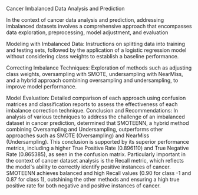 Cancer Imbalanced Data Analysis and Prediction


In the context of cancer data analysis and prediction, addressing imbalanced datasets involves a comprehensive approach that encompasses data exploration, preprocessing, model adjustment, and evaluation

Modeling with Imbalanced Data: Instructions on splitting data into training and testing sets, followed by the application of a logistic regression model without considering class weights to establish a baseline performance.

Correcting Imbalance Techniques: Exploration of methods such as adjusting class weights, oversampling with SMOTE, undersampling with NearMiss, and a hybrid approach combining oversampling and undersampling, to improve model performance.

Model Evaluation: Detailed comparison of each approach using confusion matrices and classification reports to assess the effectiveness of each imbalance correction technique.
Conclusion and Recommendations: In analysis of various techniques to address the challenge of an imbalanced dataset in cancer prediction, determined that SMOTEENN, a hybrid method combining Oversampling and Undersampling, outperforms other approaches such as SMOTE (Oversampling) and NearMiss (Undersampling). This conclusion is supported by its superior performance metrics, including a higher True Positive Rate (0.896110) and True Negative Rate (0.865385), as seen in the confusion matrix. Particularly important in the context of cancer dataset analysis is the Recall metric, which reflects the model's ability to correctly identify positive instances of cancer. SMOTEENN achieves balanced and high Recall values (0.90 for class -1 and 0.87 for class 1), outshining the other methods and ensuring a high true positive rate for both negative and positive instances of cancer. 

